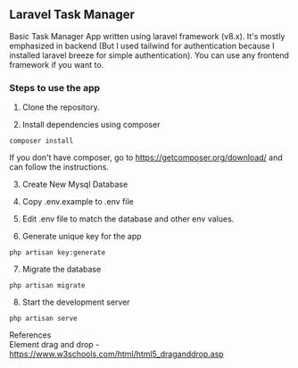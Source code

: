 ## Laravel Task Manager

Basic Task Manager App written using laravel framework (v8.x). It's mostly emphasized in backend (But I used tailwind for authentication because I installed laravel breeze for simple authentication). You can use any frontend framework if you want to.

### Steps to use the app 

1. Clone the repository.

2. Install dependencies using composer

```
composer install
```

If you don't have composer, go to https://getcomposer.org/download/ and can follow the instructions.

3. Create New Mysql Database

4. Copy .env.example to .env file

5. Edit .env file to match the database and other env values.

6. Generate unique key for the app
```
php artisan key:generate
```

7. Migrate the database
 ```
php artisan migrate
```

8. Start the development server
 ```
php artisan serve
```

References
<br>
Element drag and drop - https://www.w3schools.com/html/html5_draganddrop.asp
